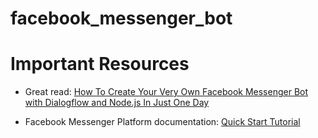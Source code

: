 # facebook_messenger_bot

# Important Resources

- Great read: <a href="https://medium.com/crowdbotics/how-to-create-your-very-own-facebook-messenger-bot-with-dialogflow-and-node-js-in-just-one-day-f5f2f5792be5" target="_blank">How To Create Your Very Own Facebook Messenger Bot with Dialogflow and Node.js In Just One Day</a>

- Facebook Messenger Platform documentation: <a href="https://developers.facebook.com/docs/messenger-platform/getting-started/quick-start/" target="_blank">Quick Start Tutorial</a>

